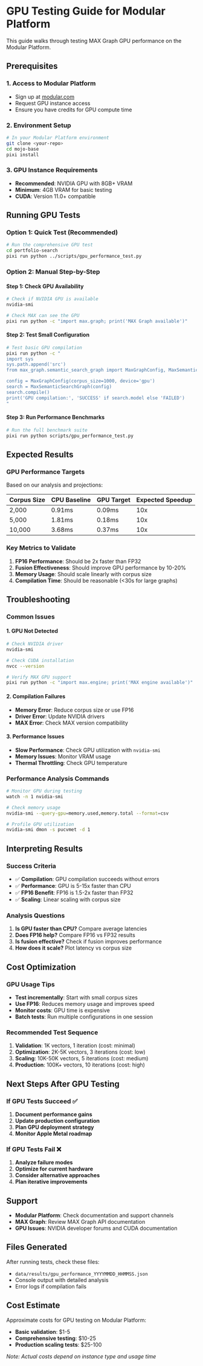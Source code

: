 # GPU Testing Guide for Modular Platform

This guide walks through testing MAX Graph GPU performance on the Modular Platform.

## Prerequisites

### 1. Access to Modular Platform
- Sign up at [modular.com](https://modular.com)
- Request GPU instance access
- Ensure you have credits for GPU compute time

### 2. Environment Setup
```bash
# In your Modular Platform environment
git clone <your-repo>
cd mojo-base
pixi install
```

### 3. GPU Instance Requirements
- **Recommended**: NVIDIA GPU with 8GB+ VRAM
- **Minimum**: 4GB VRAM for basic testing
- **CUDA**: Version 11.0+ compatible

## Running GPU Tests

### Option 1: Quick Test (Recommended)
```bash
# Run the comprehensive GPU test
cd portfolio-search
pixi run python ../scripts/gpu_performance_test.py
```

### Option 2: Manual Step-by-Step

#### Step 1: Check GPU Availability
```bash
# Check if NVIDIA GPU is available
nvidia-smi

# Check MAX can see the GPU
pixi run python -c "import max.graph; print('MAX Graph available')"
```

#### Step 2: Test Small Configuration
```bash
# Test basic GPU compilation
pixi run python -c "
import sys
sys.path.append('src')
from max_graph.semantic_search_graph import MaxGraphConfig, MaxSemanticSearchGraph

config = MaxGraphConfig(corpus_size=1000, device='gpu')
search = MaxSemanticSearchGraph(config)
search.compile()
print('GPU compilation:', 'SUCCESS' if search.model else 'FAILED')
"
```

#### Step 3: Run Performance Benchmarks
```bash
# Run the full benchmark suite
pixi run python scripts/gpu_performance_test.py
```

## Expected Results

### GPU Performance Targets
Based on our analysis and projections:

| Corpus Size | CPU Baseline | GPU Target | Expected Speedup |
|-------------|--------------|------------|------------------|
| 2,000       | 0.91ms       | 0.09ms     | 10x             |
| 5,000       | 1.81ms       | 0.18ms     | 10x             |
| 10,000      | 3.68ms       | 0.37ms     | 10x             |

### Key Metrics to Validate
1. **FP16 Performance**: Should be 2x faster than FP32
2. **Fusion Effectiveness**: Should improve GPU performance by 10-20%
3. **Memory Usage**: Should scale linearly with corpus size
4. **Compilation Time**: Should be reasonable (<30s for large graphs)

## Troubleshooting

### Common Issues

#### 1. GPU Not Detected
```bash
# Check NVIDIA driver
nvidia-smi

# Check CUDA installation
nvcc --version

# Verify MAX GPU support
pixi run python -c "import max.engine; print('MAX engine available')"
```

#### 2. Compilation Failures
- **Memory Error**: Reduce corpus size or use FP16
- **Driver Error**: Update NVIDIA drivers
- **MAX Error**: Check MAX version compatibility

#### 3. Performance Issues
- **Slow Performance**: Check GPU utilization with `nvidia-smi`
- **Memory Issues**: Monitor VRAM usage
- **Thermal Throttling**: Check GPU temperature

### Performance Analysis Commands

```bash
# Monitor GPU during testing
watch -n 1 nvidia-smi

# Check memory usage
nvidia-smi --query-gpu=memory.used,memory.total --format=csv

# Profile GPU utilization
nvidia-smi dmon -s pucvmet -d 1
```

## Interpreting Results

### Success Criteria
- ✅ **Compilation**: GPU compilation succeeds without errors
- ✅ **Performance**: GPU is 5-15x faster than CPU
- ✅ **FP16 Benefit**: FP16 is 1.5-2x faster than FP32
- ✅ **Scaling**: Linear scaling with corpus size

### Analysis Questions
1. **Is GPU faster than CPU?** Compare average latencies
2. **Does FP16 help?** Compare FP16 vs FP32 results
3. **Is fusion effective?** Check if fusion improves performance
4. **How does it scale?** Plot latency vs corpus size

## Cost Optimization

### GPU Usage Tips
- **Test incrementally**: Start with small corpus sizes
- **Use FP16**: Reduces memory usage and improves speed
- **Monitor costs**: GPU time is expensive
- **Batch tests**: Run multiple configurations in one session

### Recommended Test Sequence
1. **Validation**: 1K vectors, 1 iteration (cost: minimal)
2. **Optimization**: 2K-5K vectors, 3 iterations (cost: low)
3. **Scaling**: 10K-50K vectors, 5 iterations (cost: medium)
4. **Production**: 100K+ vectors, 10 iterations (cost: high)

## Next Steps After GPU Testing

### If GPU Tests Succeed ✅
1. **Document performance gains**
2. **Update production configuration**
3. **Plan GPU deployment strategy**
4. **Monitor Apple Metal roadmap**

### If GPU Tests Fail ❌
1. **Analyze failure modes**
2. **Optimize for current hardware**
3. **Consider alternative approaches**
4. **Plan iterative improvements**

## Support

- **Modular Platform**: Check documentation and support channels
- **MAX Graph**: Review MAX Graph API documentation
- **GPU Issues**: NVIDIA developer forums and CUDA documentation

## Files Generated

After running tests, check these files:
- `data/results/gpu_performance_YYYYMMDD_HHMMSS.json`
- Console output with detailed analysis
- Error logs if compilation fails

## Cost Estimate

Approximate costs for GPU testing on Modular Platform:
- **Basic validation**: $1-5
- **Comprehensive testing**: $10-25
- **Production scaling tests**: $25-100

*Note: Actual costs depend on instance type and usage time*